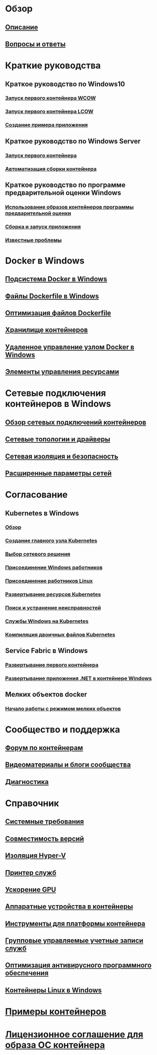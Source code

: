 # Обзор
## [Описание](about/index.md)
## [Вопросы и ответы](about/faq.md)

# Краткие руководства
## Краткое руководство по Windows10
### [Запуск первого контейнера WCOW](quick-start/quick-start-windows-10.md)
### [Запуск первого контейнера LCOW](quick-start/quick-start-windows-10-linux.md)
### [Создание примера приложения](quick-start/building-sample-app.md)
## Краткое руководство по Windows Server
### [Запуск первого контейнера](quick-start/quick-start-windows-server.md)
### [Автоматизация сборки контейнера](quick-start/quick-start-images.md)
## Краткое руководство по программе предварительной оценки Windows
### [Использование образов контейнеров программы предварительной оценки](quick-start/Using-Insider-Container-Images.md)
### [Сборка и запуск приложения](quick-start/Nano-RS3-.NET-Core-and-PS.md)
### [Известные проблемы](quick-start/Insider-Known-Issues.md)

# Docker в Windows
## [Подсистема Docker в Windows](manage-docker/configure-docker-daemon.md)
## [Файлы Dockerfile в Windows](manage-docker/manage-windows-dockerfile.md)
## [Оптимизация файлов Dockerfile](manage-docker/optimize-windows-dockerfile.md)
## [Хранилище контейнеров](manage-containers/container-storage.md)
## [Удаленное управление узлом Docker в Windows](management/manage_remotehost.md)
## [Элементы управления ресурсами](manage-containers/resource-controls.md)

# Сетевые подключения контейнеров в Windows
## [Обзор сетевых подключений контейнеров](container-networking/architecture.md)
## [Сетевые топологии и драйверы](container-networking/network-drivers-topologies.md)
## [Сетевая изоляция и безопасность](container-networking/network-isolation-security.md)
## [Расширенные параметры сетей](container-networking/advanced.md)

# Согласование
## Kubernetes в Windows 
### [Обзор](kubernetes/getting-started-kubernetes-windows.md)
### [Создание главного узла Kubernetes](kubernetes/creating-a-linux-master.md)
### [Выбор сетевого решения](kubernetes/network-topologies.md)
### [Присоединение Windows работников](kubernetes/joining-windows-workers.md)
### [Присоединение работников Linux](kubernetes/joining-linux-workers.md)
### [Развертывание ресурсов Kubernetes](kubernetes/deploying-resources.md)
### [Поиск и устранение неисправностей](kubernetes/common-problems.md)
### [Службы Windows на Kubernetes](kubernetes/kube-windows-services.md)
### [Компиляция двоичных файлов Kubernetes](kubernetes/compiling-kubernetes-binaries.md)
## Service Fabric в Windows
### [Развертывание первого контейнера](/azure/service-fabric/service-fabric-quickstart-containers)
### [Развертывание приложения .NET в контейнере Windows](/azure/service-fabric/service-fabric-host-app-in-a-container) 
## Мелких объектов docker
### [Начало работы с режимом мелких объектов](manage-containers/swarm-mode.md)

# Сообщество и поддержка
## [Форум по контейнерам](https://social.msdn.microsoft.com/Forums/en-US/home?forum=windowscontainers)
## [Видеоматериалы и блоги сообщества](communitylinks.md)
## [Диагностика](troubleshooting.md)

# Справочник
## [Системные требования](deploy-containers/system-requirements.md)
## [Совместимость версий](deploy-containers/version-compatibility.md)
## [Изоляция Hyper-V](manage-containers/hyperv-container.md)
## [Принтер служб](deploy-containers/print-spooler.md)
## [Ускорение GPU](deploy-containers/gpu-acceleration.md)
## [Аппаратные устройства в контейнеры](deploy-containers/hardware-devices-in-containers.md)
## [Инструменты для платформы контейнера](deploy-containers/containerd.md)
## [Групповые управляемые учетные записи служб](manage-containers/manage-serviceaccounts.md)
## [Оптимизация антивирусного программного обеспечения](https://msdn.microsoft.com/en-us/windows/hardware/drivers/ifs/anti-virus-optimization-for-windows-containers)
## [Контейнеры Linux в Windows](deploy-containers/linux-containers.md)

# [Примеры контейнеров](samples.md)

# [Лицензионное соглашение для образа ОС контейнера](Images_EULA.md)
